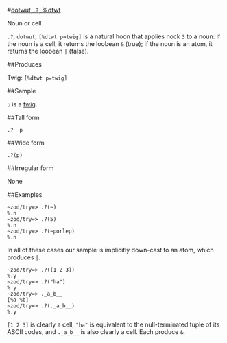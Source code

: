 #[dotwut,`.?`, %dtwt](#dtwt)

Noun or cell

`.?`, `dotwut`, `[%dtwt p=twig]` is a natural hoon that applies nock `3` to a noun: if the noun is a cell, it returns the loobean `&` (true); if the noun is an atom, it returns the loobean `|` (false).

##Produces

Twig: `[%dtwt p=twig]`

##Sample

`p` is a [twig]().

##Tall form

    .?  p

##Wide form

    .?(p)

##Irregular form

None

##Examples

    ~zod/try=> .?(~)
    %.n
    ~zod/try=> .?(5)
    %.n
    ~zod/try=> .?(~porlep)
    %.n

In all of these cases our sample is implicitly down-cast to an atom, which produces `|`.

    ~zod/try=> .?([1 2 3])
    %.y
    ~zod/try=> .?("ha")
    %.y
    ~zod/try=> ._a_b__
    [%a %b]
    ~zod/try=> .?(._a_b__)
    %.y

`[1 2 3]` is clearly a cell, `"ha"` is equivalent to the null-terminated tuple of its ASCII codes, and `._a_b__` is also clearly a cell. Each produce `&`.
